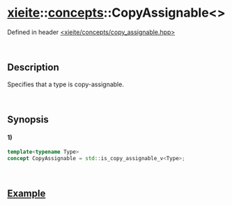# [xieite](../../xieite.md)\:\:[concepts](../../concepts.md)\:\:CopyAssignable\<\>
Defined in header [<xieite/concepts/copy_assignable.hpp>](../../../include/xieite/concepts/copy_assignable.hpp)

&nbsp;

## Description
Specifies that a type is copy-assignable.

&nbsp;

## Synopsis
#### 1)
```cpp
template<typename Type>
concept CopyAssignable = std::is_copy_assignable_v<Type>;
```

&nbsp;

## [Example](https://en.cppreference.com/w/cpp/types/is_copy_assignable#Example)
